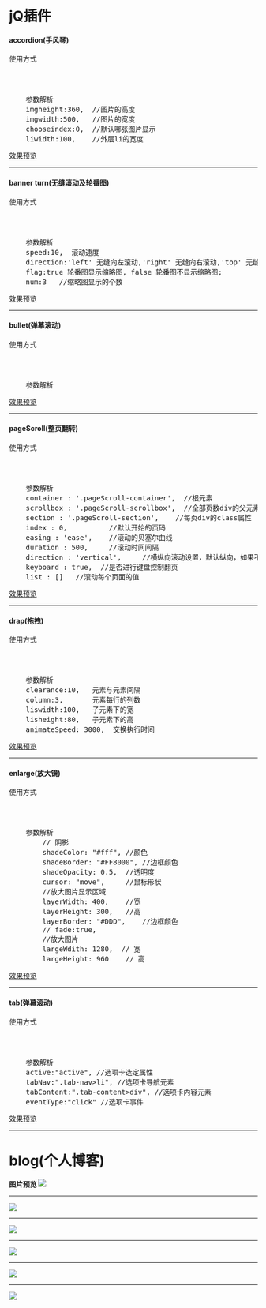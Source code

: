 <h1>jQ插件</h1>
<h4>accordion(手风琴)</h4>
<p>使用方式</p>
<pre>
	<script src="../js/jquery-3.3.1.min.js"></script>
	 <script src="./accordion.js"></script>
	<script type="text/javascript">	
		$(function(){
			$('.contain').accordion()
		})
	</script>
	参数解析
	imgheight:360,  //图片的高度
    imgwidth:500,	//图片的宽度
    chooseindex:0,	//默认哪张图片显示
    liwidth:100, 	//外层li的宽度
</pre>
<a href="http://www.cjarvan.cn/accordion/accordion.html">效果预览</a>
<hr/>
<h4>banner turn(无缝滚动及轮番图)</h4>
<p>使用方式</p>
<pre>
	<script src="../js/jquery-3.3.1.min.js"></script>
	 <script src="./banner.js"></script>
	<script type="text/javascript">	
		$(function(){
			$('.scroll').gundong()
		})
	</script>
	参数解析
	speed:10,  滚动速度
    direction:'left' 无缝向左滚动,'right' 无缝向右滚动,'top' 无缝向上滚动,'bottom' 无缝向下滚动,'position' 轮番图显示;
    flag:true 轮番图显示缩略图, false 轮番图不显示缩略图;
    num:3   //缩略图显示的个数
</pre>
<a href="http://www.cjarvan.cn/banner/banner.html">效果预览</a>
<hr/>
<h4>bullet(弹幕滚动)</h4>
<p>使用方式</p>
<pre>
	<script src="../js/jquery-3.3.1.min.js"></script>
	 <script src="./bullet.js"></script>
	<script type="text/javascript">	
		$(function(){
			$('#bulletarea').bullet()
		})
	</script>
	参数解析
</pre>
<a href="http://www.cjarvan.cn/bullet/bullet.html">效果预览</a>
<hr/>
<h4>pageScroll(整页翻转)</h4>
<p>使用方式</p>
<pre>
	<script src="../js/jquery-3.3.1.min.js"></script>
	 <script src="./pageScroll.js"></script>
	<script type="text/javascript">	
		$('.block').pageScroll({
			direction : 'vertical',
			list : ['小学','初中','高中','大学']
		});
	</script>
	参数解析
	container : '.pageScroll-container',  //根元素
	scrollbox : '.pageScroll-scrollbox',  //全部页数div的父元素的class属性
	section : '.pageScroll-section',	//每页div的class属性
	index : 0,			//默认开始的页码
	easing : 'ease',	//滚动的贝塞尔曲线
	duration : 500,		//滚动时间间隔
	direction : 'vertical',		//横纵向滚动设置，默认纵向，如果不是vertical值时为横向
	keyboard : true,  //是否进行键盘控制翻页
	list : []	//滚动每个页面的值
</pre>
<a href="http://www.cjarvan.cn/pageScroll/pageScroll.html">效果预览</a>
<hr/>
<h4>drap(拖拽)</h4>
<p>使用方式</p>
<pre>
	<script src="../js/jquery-3.3.1.min.js"></script>
	 <script src="./drap.js"></script>
	<script type="text/javascript">	
		$(".dragsort").drag({
                clearance:10, //间隔
                animateSpeed:300,
         	});
	</script>
	参数解析
	clearance:10,   元素与元素间隔
    column:3,       元素每行的列数
    liswidth:100,   子元素下的宽
    lisheight:80,   子元素下的高
    animateSpeed: 3000,  交换执行时间
</pre>
<a href="http://www.cjarvan.cn/drap/drap.html">效果预览</a>
<hr/>
<h4>enlarge(放大镜)</h4>
<p>使用方式</p>
<pre>
	<script src="../js/jquery-3.3.1.min.js"></script>
	 <script src="./enlarge.js"></script>
	<script type="text/javascript">	
		$(function(){
			$('.enlarge').enlarge()
		})
	</script>
	参数解析
		// 阴影
	 	shadeColor: "#fff", //颜色
        shadeBorder: "#FF8000", //边框颜色
        shadeOpacity: 0.5,  //透明度
        cursor: "move",     //鼠标形状
        //放大图片显示区域
        layerWidth: 400,    //宽
        layerHeight: 300,   //高   
        layerBorder: "#DDD",    //边框颜色
        // fade:true, 
        //放大图片
        largeWdith: 1280,  // 宽 
        largeHeight: 960    // 高
</pre>
<a href="http://www.cjarvan.cn/enlarge/enlarge.html">效果预览</a>
<hr/>
<h4>tab(弹幕滚动)</h4>
<p>使用方式</p>
<pre>
	<script src="../js/jquery-3.3.1.min.js"></script>
	 <script src="./tab.js"></script>
	<script type="text/javascript">	
		$(function(){
			 $(".js-tab").tab();
		})
	</script>
	参数解析
    active:"active", //选项卡选定属性
    tabNav:".tab-nav>li", //选项卡导航元素
    tabContent:".tab-content>div", //选项卡内容元素
    eventType:"click" //选项卡事件
</pre>
<a href="http://www.cjarvan.cn/tab/tab.html">效果预览</a>
<hr/>
<h1>blog(个人博客)</h1>
<H4>图片预览</ h的>
<img src="http://www.cjarvan.cn/Cimages/blog-web.png"><hr/>
<img src="http://www.cjarvan.cn/Cimages/blog-web1.png"><hr/>
<img src="http://www.cjarvan.cn/Cimages/blog-manage1.png"><hr/>
<img src="http://www.cjarvan.cn/Cimages/blog-manage2.png"><hr/>
<img src="http://www.cjarvan.cn/Cimages/blog-code.png"><hr/>
<img src="http://www.cjarvan.cn/Cimages/comment.png">

